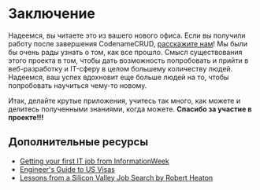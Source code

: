 # Заключение

Надеемся, вы читаете это из вашего нового офиса. Если вы получили работу после завершения CodenameCRUD, [расскажите нам](mailto:frey@list.ru)! Мы были бы очень рады узнать о том, как все прошло. Смысл существования этого проекта в том, чтобы дать возможность попробовать и прийти в веб-разработку и IT-сферу в целом большему количеству людей. Надеемся, ваш успех вдохновит еще больше людей на то, чтобы попробовать научиться чему-то новому.

Итак, делайте крутые приложения, учитесь так много, как можете и делитесь полученными знаниями, когда можете. **Спасибо за участие в проекте!!!**

## Дополнительные ресурсы

* [Getting your first IT job from InformationWeek](http://www.informationweek.com/global-cio/careers/how-to-land-your-first-it-job/240161457)
* [Engineer's Guide to US Visas](http://blog.sourcing.io/visa-guide)
* [Lessons from a Silicon Valley Job Search by Robert Heaton](http://robertheaton.com/2014/03/07/lessons-from-a-silicon-valley-job-search/)
